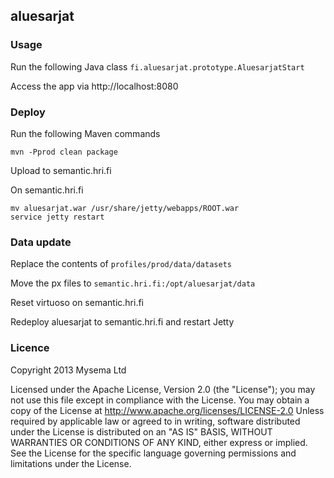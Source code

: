 ## aluesarjat

### Usage

Run the following Java class `fi.aluesarjat.prototype.AluesarjatStart`

Access the app via http://localhost:8080

### Deploy

Run the following Maven commands
```
mvn -Pprod clean package
```

Upload to semantic.hri.fi


On semantic.hri.fi
```
mv aluesarjat.war /usr/share/jetty/webapps/ROOT.war
service jetty restart
```

### Data update

Replace the contents of `profiles/prod/data/datasets`

Move the px files to `semantic.hri.fi:/opt/aluesarjat/data`

Reset virtuoso on semantic.hri.fi 

Redeploy aluesarjat to semantic.hri.fi and restart Jetty

### Licence

Copyright 2013 Mysema Ltd

Licensed under the Apache License, Version 2.0 (the "License");
you may not use this file except in compliance with the License.
You may obtain a copy of the License at
http://www.apache.org/licenses/LICENSE-2.0
Unless required by applicable law or agreed to in writing, software
distributed under the License is distributed on an "AS IS" BASIS,
WITHOUT WARRANTIES OR CONDITIONS OF ANY KIND, either express or implied.
See the License for the specific language governing permissions and
limitations under the License.
